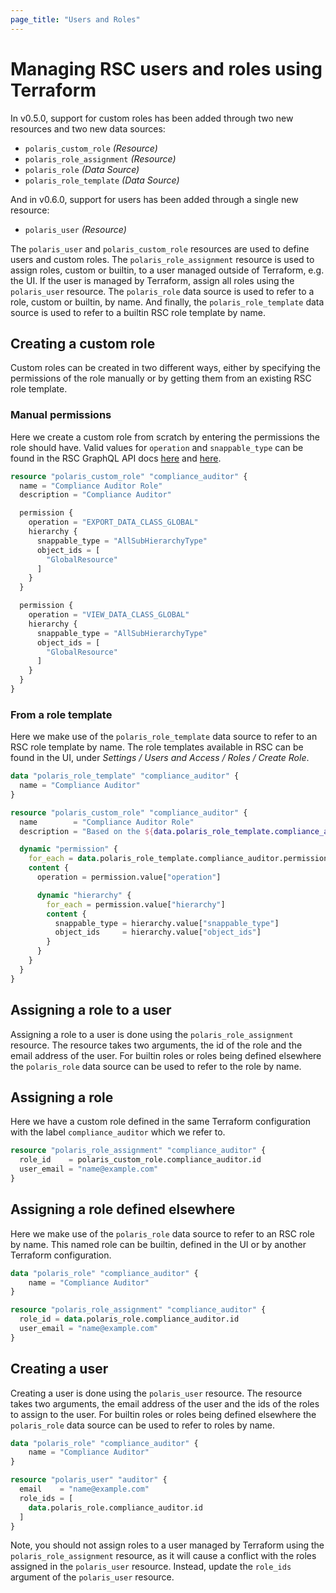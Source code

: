 ```yaml
---
page_title: "Users and Roles"
---
```


# Managing RSC users and roles using Terraform
In v0.5.0, support for custom roles has been added through two new resources and two new data sources:
 * `polaris_custom_role` _(Resource)_
 * `polaris_role_assignment` _(Resource)_
 * `polaris_role` _(Data Source)_
 * `polaris_role_template` _(Data Source)_

And in v0.6.0, support for users has been added through a single new resource:
 * `polaris_user` _(Resource)_

The `polaris_user` and `polaris_custom_role` resources are used to define users and custom roles. The `polaris_role_assignment`
resource is used to assign roles, custom or builtin, to a user managed outside of Terraform, e.g. the UI. If the user
is managed by Terraform, assign all roles using the `polaris_user` resource. The `polaris_role` data source is used to
refer to a role, custom or builtin, by name. And finally, the `polaris_role_template` data source is used to refer to a
builtin RSC role template by name.

## Creating a custom role
Custom roles can be created in two different ways, either by specifying the permissions of the role manually or by
getting them from an existing RSC role template.

### Manual permissions
Here we create a custom role from scratch by entering the permissions the role should have. Valid values for `operation`
and `snappable_type` can be found in the RSC GraphQL API docs
[here](https://rubrikinc.github.io/rubrik-api-documentation/schema/reference/operation.doc.html) and
[here](https://rubrikinc.github.io/rubrik-api-documentation/schema/reference/workloadlevelhierarchy.doc.html).
```terraform
resource "polaris_custom_role" "compliance_auditor" {
  name = "Compliance Auditor Role"
  description = "Compliance Auditor"

  permission {
    operation = "EXPORT_DATA_CLASS_GLOBAL"
    hierarchy {
      snappable_type = "AllSubHierarchyType"
      object_ids = [
        "GlobalResource"
      ]
    }
  }

  permission {
    operation = "VIEW_DATA_CLASS_GLOBAL"
    hierarchy {
      snappable_type = "AllSubHierarchyType"
      object_ids = [
        "GlobalResource"
      ]
    }
  }
}
```

### From a role template
Here we make use of the `polaris_role_template` data source to refer to an RSC role template by name. The role templates
available in RSC can be found in the UI, under _Settings / Users and Access / Roles / Create Role_.
```terraform
data "polaris_role_template" "compliance_auditor" {
  name = "Compliance Auditor"
}

resource "polaris_custom_role" "compliance_auditor" {
  name        = "Compliance Auditor Role"
  description = "Based on the ${data.polaris_role_template.compliance_auditor.name} template"

  dynamic "permission" {
    for_each = data.polaris_role_template.compliance_auditor.permission
    content {
      operation = permission.value["operation"]

      dynamic "hierarchy" {
        for_each = permission.value["hierarchy"]
        content {
          snappable_type = hierarchy.value["snappable_type"]
          object_ids     = hierarchy.value["object_ids"]
        }
      }
    }
  }
}
```

## Assigning a role to a user
Assigning a role to a user is done using the `polaris_role_assignment` resource. The resource takes two arguments, the
id of the role and the email address of the user. For builtin roles or roles being defined elsewhere the `polaris_role`
data source can be used to refer to the role by name.

## Assigning a role
Here we have a custom role defined in the same Terraform configuration with the label `compliance_auditor` which we
refer to.
```terraform
resource "polaris_role_assignment" "compliance_auditor" {
  role_id    = polaris_custom_role.compliance_auditor.id
  user_email = "name@example.com"
}
```

## Assigning a role defined elsewhere
Here we make use of the `polaris_role` data source to refer to an RSC role by name. This named role can be builtin,
defined in the UI or by another Terraform configuration.
```terraform
data "polaris_role" "compliance_auditor" {
    name = "Compliance Auditor"
}

resource "polaris_role_assignment" "compliance_auditor" {
  role_id = data.polaris_role.compliance_auditor.id
  user_email = "name@example.com"
}
```

## Creating a user
Creating a user is done using the `polaris_user` resource. The resource takes two arguments, the email address of the
user and the ids of the roles to assign to the user. For builtin roles or roles being defined elsewhere the `polaris_role`
data source can be used to refer to roles by name.
```terraform
data "polaris_role" "compliance_auditor" {
    name = "Compliance Auditor"
}

resource "polaris_user" "auditor" {
  email    = "name@example.com"
  role_ids = [
    data.polaris_role.compliance_auditor.id
  ]
}
```
Note, you should not assign roles to a user managed by Terraform using the `polaris_role_assignment` resource, as it
will cause a conflict with the roles assigned in the `polaris_user` resource. Instead, update the `role_ids` argument of
the `polaris_user` resource.
